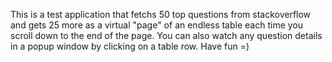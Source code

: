 This is a test application that fetchs 50 top questions from stackoverflow and gets 25 more as a virtual "page" of an endless table each time you scroll down to the end of the page. You can also watch any question details in a popup window by clicking on a table row. Have fun =)
